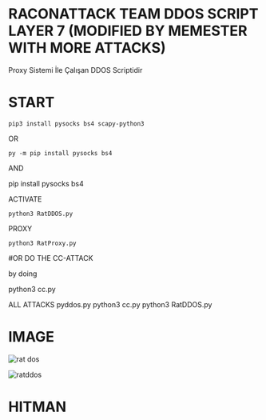 # RACONATTACK TEAM DDOS SCRIPT LAYER 7 (MODIFIED BY MEMESTER WITH MORE ATTACKS)

Proxy Sistemi İle Çalışan DDOS Scriptidir  

# START

`pip3 install pysocks bs4 scapy-python3`

OR

`py -m pip install pysocks bs4`

AND 

pip install pysocks bs4

ACTIVATE

`python3 RatDDOS.py`

PROXY

`python3 RatProxy.py`

#OR DO THE CC-ATTACK

by doing

python3 cc.py



ALL ATTACKS 
pyddos.py
python3 cc.py
python3 RatDDOS.py


# IMAGE

![rat dos](https://ibb.co/wszMHc1)



![ratddos](https://user-images.githubusercontent.com/46251016/50542704-01581480-0bd5-11e9-9194-13ca6be0f9ee.jpg)









# HITMAN
